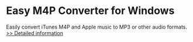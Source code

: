 # Easy M4P Converter for Windows
Easily convert iTunes M4P and Apple music to MP3 or other audio formats.
[>> Detailed information](https://secure.shareit.com/shareit/product.html?productid=300910523&affiliateid=200057808)
